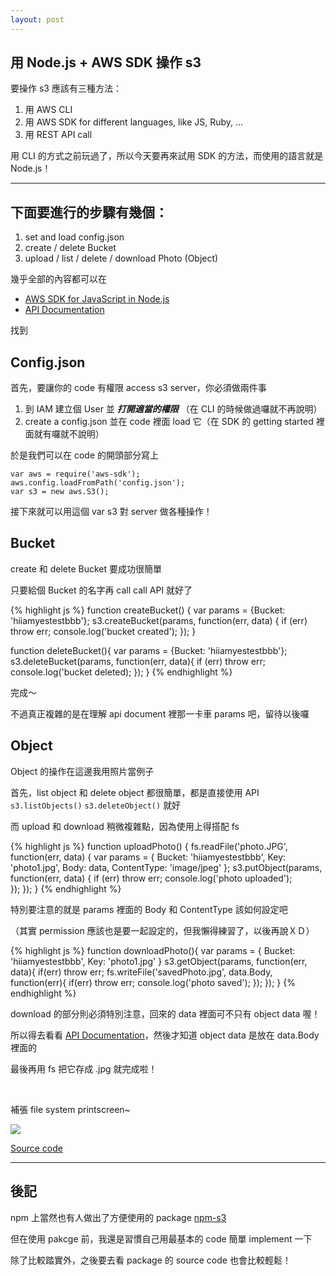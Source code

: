 ```yaml
---
layout: post
---
```


用 Node.js + AWS SDK 操作 s3
---

要操作 s3 應該有三種方法：

1. 用 AWS CLI
1. 用 AWS SDK for different languages, like JS, Ruby, ...
1. 用 REST API call 

用 CLI 的方式之前玩過了，所以今天要再來試用 SDK 的方法，而使用的語言就是 Node.js！

---

下面要進行的步驟有幾個：
---
1. set and load config.json
2. create / delete Bucket
3. upload / list / delete / download Photo (Object)

幾乎全部的內容都可以在

* [AWS SDK for JavaScript in Node.js][aws-sdk] 
* [API Documentation][aws-sdk-api] 

找到

Config.json
---
首先，要讓你的 code 有權限 access s3 server，你必須做兩件事

1. 到 IAM 建立個 User 並 ***打開適當的權限*** （在 CLI 的時候做過囉就不再說明）
2. create a config.json 並在 code 裡面 load 它（在 SDK 的 getting started 裡面就有囉就不說明） 

於是我們可以在 code 的開頭部分寫上

    var aws = require('aws-sdk');
	aws.config.loadFromPath('config.json');
	var s3 = new aws.S3();

接下來就可以用這個 var s3 對 server 做各種操作！

Bucket
---
create 和 delete Bucket 要成功很簡單

只要給個 Bucket 的名字再 call call API 就好了

{% highlight js %}
function createBucket() {
	var params = {Bucket: 'hiiamyestestbbb'};
	s3.createBucket(params, function(err, data) {
		if (err) throw err;
      	console.log('bucket created');
    });
}       

function deleteBucket(){
	var params = {Bucket: 'hiiamyestestbbb'};
	s3.deleteBucket(params, function(err, data){
		if (err) throw err;
		console.log('bucket deleted);
	});
}
{% endhighlight %}

完成～

不過真正複雜的是在理解 api document 裡那一卡車 params 吧，留待以後囉


Object
---
Object 的操作在這邊我用照片當例子

首先，list object 和 delete object 都很簡單，都是直接使用 API `s3.listObjects()` `s3.deleteObject()` 就好

而 upload 和 download 稍微複雜點，因為使用上得搭配 fs

{% highlight js %}
function uploadPhoto() {
    fs.readFile('photo.JPG', function(err, data) {
        var params = {
            Bucket: 'hiiamyestestbbb',
            Key: 'photo1.jpg',
            Body: data,
            ContentType: 'image/jpeg'
        };
        s3.putObject(params, function(err, data) {
            if (err) throw err;
            console.log('photo uploaded');             
        });
    });
}
{% endhighlight %}

特別要注意的就是 params 裡面的 Body 和 ContentType 該如何設定吧

（其實 permission 應該也是要一起設定的，但我懶得練習了，以後再說ＸＤ）

{% highlight js %}
function downloadPhoto(){
    var params = {
        Bucket: 'hiiamyestestbbb',
        Key: 'photo1.jpg'
    }
    s3.getObject(params, function(err, data){
        if(err) throw err;
        fs.writeFile('savedPhoto.jpg', data.Body, function(err){
            if(err) throw err;
            console.log('photo saved');
        });
    });
}
{% endhighlight %}

download 的部分則必須特別注意，回來的 data 裡面可不只有 object data 喔！ 

所以得去看看 [API Documentation][aws-sdk-api]，然後才知道 object data 是放在 data.Body 裡面的

最後再用 fs 把它存成 .jpg 就完成啦！

<br>

補張 file system printscreen~

<img src="{{site.url}}/img/2014-08-31/folder.png">

[Source code][source-code]

---

後記
---

npm 上當然也有人做出了方便使用的 package [npm-s3] 

但在使用 pakcge 前，我還是習慣自己用最基本的 code 簡單 implement 一下

除了比較踏實外，之後要去看 package 的 source code 也會比較輕鬆！


[npm-s3]: https://www.npmjs.org/package/s3
[aws-sdk]: http://aws.amazon.com/sdk-for-node-js/
[aws-sdk-api]: http://docs.aws.amazon.com/AWSJavaScriptSDK/latest/frames.html
[source-code]: https://github.com/hiiamyes/smallCode/tree/master/nodejs/aws_sdk_s3
